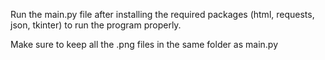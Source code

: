 Run the main.py file after installing the required packages (html, requests, json, tkinter) to run the program properly.

Make sure to keep all the .png files in the same folder as main.py
